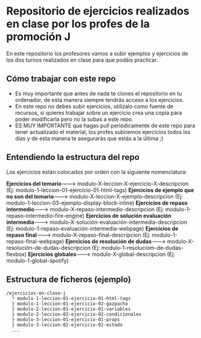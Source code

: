 # Repositorio de ejercicios realizados en clase por los profes de la promoción J

En este repositorio los profesores vamos a subir ejemplos y ejercicios de los dos turnos realizados en clase para que podáis practicar.

## Cómo trabajar con este repo

 - Es muy importante que antes de nada te clones el repositorio en tu ordenador, de esta manera siempre tendrás acceso a los ejercicios.
 - En este repo no debes subir ejercicios, utilízalo como fuente de recursos, si quieres trabajar sobre un ejercicio crea una copia para poder modificarla pero no la subas a este repo.
 - ES MUY IMPORTANTE que hagas pull periódicamente de este repo para tener actualizado el material, los profes subiremos ejercicios todos los días y de esta manera te asegurarás que estás a la última ;)
 
 ## Entendiendo la estructura del repo
Los ejercicios están colocados por orden con la siguiente nomenclatura:

**Ejercicios del temario**---> modulo-X-leccion-X-ejercicio-X-descripcion (Ej: modulo-1-leccion-01-ejercicio-01-html-tags)
**Ejercicios de ejemplo que no son del temario**---> modulo-X-leccion-X-ejemplo-descripcion (Ej: modulo-1-leccion-03-ejemplo-display-block-inline)
  **Ejercicios de repaso intermedio**---> modulo-X-repaso-intermedio-descripcion (Ej: modulo-1-repaso-intermedio-fire-engine)
**Ejercicios de solución evaluación intermedia**---> modulo-X-solución-evaluación-intermedia-descripcion (Ej: modulo-1-repaso-evaluación-intermedia-webpage)
**Ejercicios de repaso final**---> modulo-X-repaso-final-descripcion (Ej: modulo-1-repaso-final-webpage)
**Ejercicios de resolución de dudas**---> modulo-X-resolución-de-dudas-descripcion (Ej: modulo-1-resoluciom-de-dudas-flexbox)
**Ejercicios globales**---> modulo-X-global-descripcion (Ej: modulo-1-global-spotify)
 
## Estructura de ficheros (ejemplo)

```
/ejercicios-en-clase-j
  └ modulo-1-leccion-01-ejercicio-01-html-tags
  ├ modulo-1-leccion-01-ejercicio-02-gazpacho
  ├ modulo-2-leccion-01-ejercicio-01-variables
  ├ modulo-2-leccion-02-ejercicio-02-condicionales
  ├ modulo-3-leccion-01-ejercicio-01-props
  ├ modulo-3-leccion-02-ejercicio-02-estado
  ...
```
